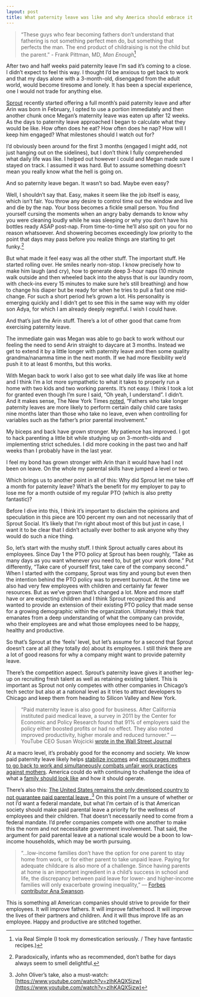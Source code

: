 ```yaml
---
layout: post
title: What paternity leave was like and why America should embrace it
---
```


> “These guys who fear becoming fathers don’t understand that fathering is not something perfect men do, but something that perfects the man. The end product of childraising is not the child but the parent.” - Frank Pittman, MD, _Man Enough_[^1]

After two and half weeks paid paternity leave I’m sad it’s coming to a close. I didn’t expect to feel this way. I thought I’d be anxious to get back to work and that my days alone with a 3-month-old, disengaged from the adult world, would become tiresome and lonely. It has been a special experience, one I would not trade for anything else. 

[Sprout](http://www.sproutsocial.com) recently started offering a full month’s paid paternity leave and after Arin was born in February, I opted to use a portion immediately and then another chunk once Megan’s maternity leave was eaten up after 12 weeks. As the days to paternity leave approached I began to calculate what they would be like. How often does he eat? How often does he nap? How will I keep him engaged? What milestones should I watch out for?

I’d obviously been around for the first 3 months (engaged I might add, not just hanging out on the sidelines), but I don’t think I fully comprehended what daily life was like. I helped out however I could and Megan made sure I stayed on track. I assumed it was hard. But to assume something doesn’t mean you really know what the hell is going on. 

And so paternity leave began. It wasn’t so bad. Maybe even easy?

Well, I shouldn’t say that. Easy, makes it seem like the job itself is easy, which isn’t fair. You throw any desire to control time out the window and live and die by the nap. Your boss becomes a fickle small person. You find yourself cursing the moments when an angry baby demands to know why you were cleaning loudly while he was sleeping or why you don’t have his bottles ready ASAP post-nap. From time-to-time he’ll also spit on you for no reason whatsoever. And showering becomes exceedingly low priority to the point that days may pass before you realize things are starting to get funky.[^2]

But what made it feel easy was all the other stuff. The important stuff. He started rolling over. He smiles nearly non-stop. I know precisely how to make him laugh (and cry), how to generate deep 3-hour naps (10 minute walk outside and then wheeled back into the abyss that is our laundry room, with check-ins every 15 minutes to make sure he’s still breathing) and how to change his diaper but be ready for when he tries to pull a fast one mid-change. For such a short period he’s grown a lot. His personality is emerging quickly and I didn’t get to see this in the same way with my older son Adya, for which I am already deeply regretful. I wish I could have.

And that’s just the Arin stuff. There’s a lot of other good that came from exercising paternity leave. 

The immediate gain was Megan was able to go back to work without our feeling the need to send Arin straight to daycare at 3 months. Instead we get to extend it by a little longer with paternity leave and then some quality grandma/nanamma time in the next month. If we had more flexibility we’d push it to at least 6 months, but this works. 

With Megan back to work I also got to see what daily life was like at home and I think I’m a lot more sympathetic to what it takes to properly run a home with two kids and two working parents. It’s not easy. I think I took a lot for granted even though I’m sure I said, “Oh yeah, I understand”. I didn’t. And it makes sense, The New York Times [noted](http://www.nytimes.com/2014/11/09/upshot/paternity-leave-the-rewards-and-the-remaining-stigma.html?abt=0002&abg=1), “Fathers who take longer paternity leaves are more likely to perform certain daily child care tasks nine months later than those who take no leave, even when controlling for variables such as the father’s prior parental involvement.”

My biceps and back have grown stronger. My patience has improved. I got to hack parenting a little bit while studying up on 3-month-olds and implementing strict schedules. I did more cooking in the past two and half weeks than I probably have in the last year. 

I feel my bond has grown stronger with Arin than it would have had I not been on leave. On the whole my parental skills have jumped a level or two.  

Which brings us to another point in all of this: Why did Sprout let me take off a month for paternity leave? What’s the benefit for my employer to pay to lose me for a month outside of my regular PTO (which is also pretty fantastic)? 

Before I dive into this, I think it’s important to disclaim the opinions and speculation in this piece are 100 percent my own and not necessarily that of Sprout Social. It’s likely that I’m right about most of this but just in case, I want it to be clear that I didn’t actually ever bother to ask anyone why they would do such a nice thing.

So, let’s start with the mushy stuff. I think Sprout actually cares about its employees. Since Day 1 the PTO policy at Sprout has been roughly, “Take as many days as you want whenever you need to, but get your work done.” Put differently, “Take care of yourself first, take care of the company second.” When I started with the company, Sprout was tiny and young but even then the intention behind the PTO policy was to prevent burnout. At the time we also had very few employees with children and certainly far fewer resources. But as we’ve grown that’s changed a lot. More and more staff have or are expecting children and I think Sprout recognized this and wanted to provide an extension of their existing PTO policy that made sense for a growing demographic within the organization. Ultimately I think that emanates from a deep understanding of what the company can provide, who their employees are and what those employees need to be happy, healthy and productive. 

So that’s Sprout at the ‘feels’ level, but let’s assume for a second that Sprout doesn’t care at all (they totally do) about its employees. I still think there are a lot of good reasons for why a company might want to provide paternity leave. 

There’s the competition aspect. Sprout’s paternity leave gives it another leg-up on recruiting fresh talent as well as retaining existing talent. This is important as Sprout not only competes with other companies in Chicago’s tech sector but also at a national level as it tries to attract developers to Chicago and keep them from heading to Silicon Valley and New York. 

> “Paid maternity leave is also good for business. After California instituted paid medical leave, a survey in 2011 by the Center for Economic and Policy Research found that 91% of employers said the policy either boosted profits or had no effect. They also noted improved productivity, higher morale and reduced turnover.” — YouTube CEO Susan Wojcicki [wrote in the Wall Street Journal](http://www.wsj.com/articles/susan-wojcicki-paid-maternity-leave-is-good-for-business-1418773756)

At a macro level, it’s probably good for the economy and society. We know paid paternity leave likely helps [stabilize incomes](http://www.nytimes.com/2015/02/01/upshot/the-economic-benefits-of-paid-parental-leave.html?_r=0&abt=0002&abg=1) and [encourages mothers to go back to work and simultaneously combats unfair work practices against mothers](http://www.economist.com/news/leaders/21651215-both-parents-should-be-paid-spend-time-home-their-babies-more-hands-rock-cradle?fsrc=scn/tw/te/pe/st/morehandstorockthecradle). America could do with continuing to challenge the idea of what a [family should look like](http://www.johanbavman.se/swedish-dads) and how it should operate.  

There’s also this: [The United States remains the only developed country to not guarantee paid parental leave .](http://www.theguardian.com/us-news/2014/dec/03/-sp-america-only-developed-country-paid-maternity-leave)[^3] On this point I’m a unsure of whether or not I’d want a federal mandate, but what I’m certain of is that American society should make paid parental leave a priority for the wellness of employees and their children. That doesn’t necessarily need to come from a federal mandate. I’d prefer companies compete with one another to make this the norm and not necessitate government involvement. That said, the argument for paid parental leave at a national scale would be a boon to low-income households, which may be worth pursuing.

> “…low-income families don’t have the option for one parent to stay home from work, or for either parent to take unpaid leave. Paying for adequate childcare is also more of a challenge. Since having parents at home is an important ingredient in a child’s success in school and life, the discrepancy between paid leave for lower- and higher-income families will only exacerbate growing inequality,” — [Forbes contributor Ana Swanson](http://www.forbes.com/sites/anaswanson/2015/01/30/why-paternity-leave-is-just-for-the-rich/).

This is something all American companies should strive to provide for their employees. It will improve fathers. It will improve fatherhood. It will improve the lives of their partners and children. And it will thus improve life as an employee. Happy and productive are stitched together. 

[^1]:	via Real Simple (I took my domestication seriously. / They have fantastic recipes.) 

[^2]:	Paradoxically, infants who as recommended, don’t bathe for days always seem to smell delightful.

[^3]:	John Oliver’s take, also a must-watch: [https://www.youtube.com/watch?v=zIhKAQX5izw](https://www.youtube.com/watch?v=zIhKAQX5izw)












